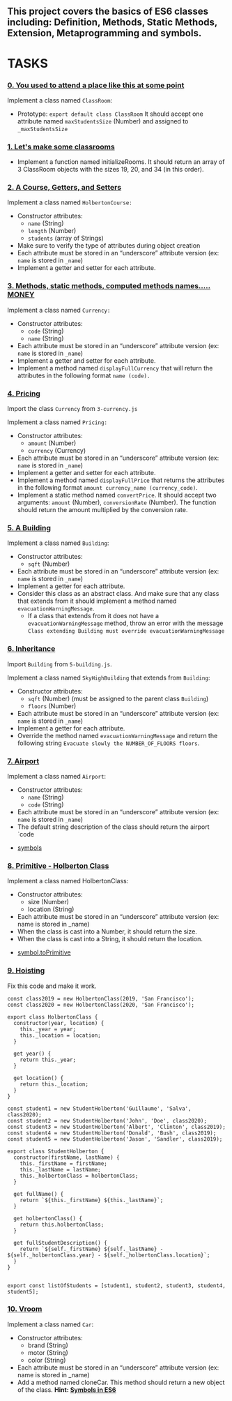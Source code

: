 ## This project covers the basics of ES6 classes including: Definition, Methods, Static Methods, Extension, Metaprogramming and symbols. 

# TASKS

### [0. You used to attend a place like this at some point](./0-classroom.js)

Implement a class named `ClassRoom`:

- Prototype: `export default class ClassRoom`
It should accept one attribute named `maxStudentsSize` (Number) and assigned to `_maxStudentsSize`

### [1. Let's make some classrooms](./1-make_classrooms.js)

- Implement a function named initializeRooms. It should return an array of 3 ClassRoom objects with the sizes 19, 20, and 34 (in this order).

### [2. A Course, Getters, and Setters](./2-hbtn_course.js)

Implement a class named `HolbertonCourse:`

- Constructor attributes:
  - `name` (String)
  - `length` (Number)
  - `students` (array of Strings)
- Make sure to verify the type of attributes during object creation
- Each attribute must be stored in an “underscore” attribute version (ex: `name` is stored in `_name`)
- Implement a getter and setter for each attribute.

### [3. Methods, static methods, computed methods names..... MONEY](./3-currency.js)

Implement a class named `Currency:`
- Constructor attributes:
  - `code` (String)
  - `name` (String)
- Each attribute must be stored in an “underscore” attribute version (ex: `name` is stored in `_name`)
- Implement a getter and setter for each attribute.
- Implement a method named `displayFullCurrency` that will return the attributes in the following format `name (code).`

### [4. Pricing](./4-pricing.js)
Import the class `Currency` from `3-currency.js`

Implement a class named `Pricing:`

- Constructor attributes:
  - `amount` (Number)
  - `currency` (Currency)
- Each attribute must be stored in an “underscore” attribute version (ex: `name` is stored in `_name`)
- Implement a getter and setter for each attribute.
- Implement a method named `displayFullPrice` that returns the attributes in the following format `amount currency_name (currency_code)`.
- Implement a static method named `convertPrice`. It should accept two arguments: `amount` (Number), `conversionRate` (Number). The function should return the amount multiplied by the conversion rate.

### [5. A Building](./5-building.js)
Implement a class named `Building`:

- Constructor attributes:
  - `sqft` (Number)
- Each attribute must be stored in an “underscore” attribute version (ex: `name` is stored in `_name`)
- Implement a getter for each attribute.
- Consider this class as an abstract class. And make sure that any class that extends from it should implement a method named `evacuationWarningMessage`.
  - If a class that extends from it does not have a `evacuationWarningMessage` method, throw an error with the message `Class extending Building must override evacuationWarningMessage`

### [6. Inheritance](./6-sky_high.js)

Import `Building` from `5-building.js`.

Implement a class named `SkyHighBuilding` that extends from `Building`:

- Constructor attributes:
  - `sqft` (Number) (must be assigned to the parent class `Building`)
  - `floors` (Number)
- Each attribute must be stored in an “underscore” attribute version (ex: `name` is stored in `_name`)
- Implement a getter for each attribute.
- Override the method named `evacuationWarningMessage` and return the following string `Evacuate slowly the NUMBER_OF_FLOORS floors`.

### [7. Airport](./7-airport.js)
Implement a class named `Airport`:

- Constructor attributes:
  - `name` (String)
  + `code` (String)
- Each attribute must be stored in an “underscore” attribute version (ex: `name` is stored in `_name`)
- The default string description of the class should return the airport `code
+ [symbols](https://www.keithcirkel.co.uk/metaprogramming-in-es6-symbols/#symbolspecies)

### [8. Primitive - Holberton Class](./8-hbtn_class.js)
Implement a class named HolbertonClass:

- Constructor attributes:
  - size (Number)
  - location (String)
- Each attribute must be stored in an “underscore” attribute version (ex: name is stored in _name)
- When the class is cast into a Number, it should return the size.
- When the class is cast into a String, it should return the location.
+ [symbol.toPrimitive](https://www.keithcirkel.co.uk/metaprogramming-in-es6-symbols/#symbolspecies)

### [9. Hoisting](./9-hoisting.js)
Fix this code and make it work.
```
const class2019 = new HolbertonClass(2019, 'San Francisco');
const class2020 = new HolbertonClass(2020, 'San Francisco');

export class HolbertonClass {
  constructor(year, location) {
    this._year = year;
    this._location = location;
  }

  get year() {
    return this._year;
  }

  get location() {
    return this._location;
  }
}

const student1 = new StudentHolberton('Guillaume', 'Salva', class2020);
const student2 = new StudentHolberton('John', 'Doe', class2020);
const student3 = new StudentHolberton('Albert', 'Clinton', class2019);
const student4 = new StudentHolberton('Donald', 'Bush', class2019);
const student5 = new StudentHolberton('Jason', 'Sandler', class2019);

export class StudentHolberton {
  constructor(firstName, lastName) {
    this._firstName = firstName;
    this._lastName = lastName;
    this._holbertonClass = holbertonClass;
  }

  get fullName() {
    return `${this._firstName} ${this._lastName}`;
  }

  get holbertonClass() {
    return this.holbertonClass;
  }

  get fullStudentDescription() {
    return `${self._firstName} ${self._lastName} - ${self._holbertonClass.year} - ${self._holbertonClass.location}`;
  }
}


export const listOfStudents = [student1, student2, student3, student4, student5];
```

### [10. Vroom](./10-car.js)
Implement a class named `Car`:

- Constructor attributes:
  - brand (String)
  - motor (String)
  - color (String)
- Each attribute must be stored in an “underscore” attribute version (ex: name is stored in _name)
- Add a method named cloneCar. This method should return a new object of the class.
**Hint: [Symbols in ES6](https://www.keithcirkel.co.uk/metaprogramming-in-es6-symbols/#symbolspecies)**